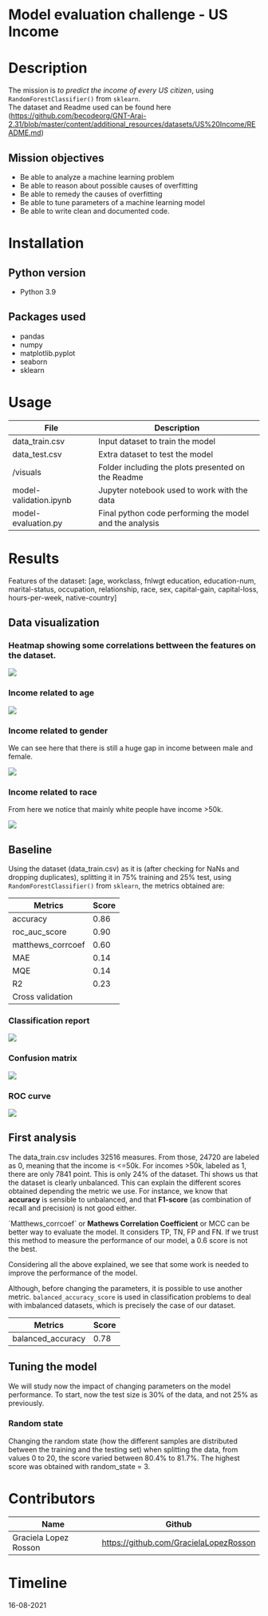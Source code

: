 # Model evaluation challenge - US Income

# Description
The mission is *to predict the income of every US citizen*, using `RandomForestClassifier()` from `sklearn`.   
The dataset and Readme used can be found here (https://github.com/becodeorg/GNT-Arai-2.31/blob/master/content/additional_resources/datasets/US%20Income/README.md)

## Mission objectives

- Be able to analyze a machine learning problem
- Be able to reason about possible causes of overfitting
- Be able to remedy the causes of overfitting
- Be able to tune parameters of a machine learning model
- Be able to write clean and documented code.

# Installation

## Python version
* Python 3.9


## Packages used
* pandas
* numpy
* matplotlib.pyplot
* seaborn
* sklearn

# Usage
| File                | Description                                                    |
|---------------------|----------------------------------------------------------------|
| data_train.csv          | Input dataset to train the model|
| data_test.csv            | Extra dataset to test the model |
| /visuals            | Folder including the plots presented on the Readme |
| model-validation.ipynb       | Jupyter notebook used to work with the data |
| model-evaluation.py            | Final python code performing the model and the analysis |


# Results

Features of the dataset: 
[age, workclass, fnlwgt education, education-num, marital-status, occupation, relationship, race, sex, capital-gain, capital-loss, hours-per-week, native-country]	


## Data visualization
### Heatmap showing some correlations bettween the features on the dataset.

![](visuals/heatmap.png)


### Income related to age

![](visuals/income_age.png)


### Income related to gender
We can see here that there is still a huge gap in income between male and female.

![](visuals/income_sex.png)




### Income related to race
From here we notice that mainly white people have income >50k.

![](visuals/income_race.png)



## Baseline

Using the dataset (data_train.csv) as it is (after checking for NaNs and dropping duplicates), splitting it in 75% training and 25% test, using `RandomForestClassifier()` from `sklearn`, the metrics obtained are:


| Metrics                 | Score          |
|-----------------------|------------------|
|accuracy	| 0.86            |
|roc_auc_score	| 0.90            |
|matthews_corrcoef | 0.60            |
|MAE		| 0.14            |
|MQE		| 0.14            |
|R2		| 0.23            |
|Cross validation|            |


### Classification report
![](visuals/class_report.png)

### Confusion matrix
![](visuals/confusion_matrix.png)

### ROC curve
![](visuals/roc.png)

## First analysis

The data_train.csv includes 32516 measures. From those, 24720 are labeled as 0, meaning that the income is <=50k. For incomes >50k, labeled as 1, there are only 7841 point.
This is only 24% of the dataset. Thi shows us that the dataset is clearly unbalanced. This can explain the different scores obtained depending the metric we use.
For instance, we know that **accuracy** is sensible to unbalanced, and that **F1-score** (as combination of recall and precision) is not good either.

´Matthews_corrcoef´ or **Mathews Correlation Coefficient** or MCC can be better way to evaluate the model. It considers TP, TN, FP and FN.
If we trust this method to measure the performance of our model, a 0.6 score is not the best.

Considering all the above explained, we see that some work is needed to improve the performance of the model.

Although, before changing the parameters, it is possible to use another metric. `balanced_accuracy_score` is used in classification problems to deal with imbalanced datasets, which is precisely the case of our dataset.

| Metrics                 | Score          |
|-----------------------|------------------|
|balanced_accuracy	| 0.78            |

## Tuning the model

We will study now the impact of changing parameters on the model performance. 
To start, now the test size is 30% of the data, and not 25% as previously.

### Random state 
Changing the random state (how the different samples are distributed between the training and the testing set) when splitting the data, from values 0 to 20, the score varied between 80.4% to 81.7%. The highest score was obtained with random_state = 3.



# Contributors
| Name                  | Github                                 |
|-----------------------|----------------------------------------|
| Graciela Lopez Rosson | https://github.com/GracielaLopezRosson |
         




# Timeline
16-08-2021

